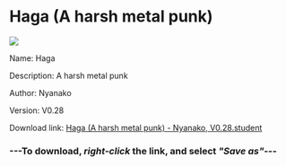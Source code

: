 # Haga (A harsh metal punk)

<img src = "https://raw.githubusercontent.com/Arbiter1223/Koukou-Gurashi-Custom-Students/master/Students/Files/Haga%20(A%20harsh%20metal%20punk).png">

Name: Haga

Description: A harsh metal punk

Author: Nyanako

Version: V0.28

Download link: <a href="https://raw.githubusercontent.com/Arbiter1223/Koukou-Gurashi-Custom-Students/master/Students/Files/Haga%20(A%20harsh%20metal%20punk)%20-%20Nyanako%2C%20V0.28.student">Haga (A harsh metal punk) - Nyanako, V0.28.student</a>

### ---**To download, _right-click_ the link, and select _"Save as"_**---

